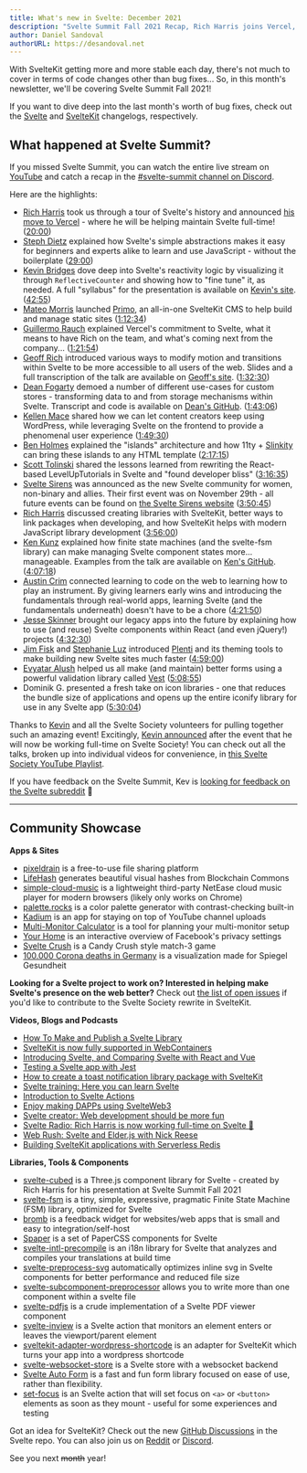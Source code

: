 ```yaml
---
title: What's new in Svelte: December 2021
description: "Svelte Summit Fall 2021 Recap, Rich Harris joins Vercel, and Kevin goes full-time on Svelte Society"
author: Daniel Sandoval
authorURL: https://desandoval.net
---
```


With SvelteKit getting more and more stable each day, there's not much to cover in terms of code changes other than bug fixes... So, in this month's newsletter, we'll be covering Svelte Summit Fall 2021!

If you want to dive deep into the last month's worth of bug fixes, check out the [Svelte](https://github.com/sveltejs/svelte/blob/master/CHANGELOG.md) and [SvelteKit](https://github.com/sveltejs/kit/blob/master/packages/kit/CHANGELOG.md) changelogs, respectively.


## What happened at Svelte Summit?

If you missed Svelte Summit, you can watch the entire live stream on [YouTube](https://www.youtube.com/watch?v=1Df-9EKvZr0) and catch a recap in the [#svelte-summit channel on Discord](https://discord.gg/YmHcdnhu).

Here are the highlights:
- [Rich Harris](https://twitter.com/rich_harris) took us through a tour of Svelte's history and announced [his move to Vercel](https://vercel.com/blog/vercel-welcomes-rich-harris-creator-of-svelte) - where he will be helping maintain Svelte full-time! ([20:00](https://www.youtube.com/watch?v=1Df-9EKvZr0&t=1200s))
- [Steph Dietz](https://twitter.com/steph_dietz_) explained how Svelte's simple abstractions makes it easy for beginners and experts alike to learn and use JavaScript - without the boilerplate ([29:00](https://www.youtube.com/watch?v=1Df-9EKvZr0&t=1740s))
- [Kevin Bridges](https://twitter.com/kevinast) dove deep into Svelte's reactivity logic by visualizing it through `ReflectiveCounter` and showing how to "fine tune" it, as needed. A full "syllabus" for the presentation is available on [Kevin's site](https://wiibridges.com/presentations/ResponsiveSvelte/). ([42:55](https://www.youtube.com/watch?v=1Df-9EKvZr0&t=2575s))
- [Mateo Morris](https://twitter.com/_mateomorris) launched [Primo](https://primo.af/), an all-in-one SvelteKit CMS to help build and manage static sites ([1:12:34](https://www.youtube.com/watch?v=1Df-9EKvZr0&t=4354s))
- [Guillermo Rauch](https://vercel.com/about/rauchg) explained Vercel's commitment to Svelte, what it means to have Rich on the team, and what's coming next from the company... ([1:21:54](https://www.youtube.com/watch?v=1Df-9EKvZr0&t=4914s))
- [Geoff Rich](https://twitter.com/geoffrich_) introduced various ways to modify motion and transitions within Svelte to be more accessible to all users of the web. Slides and a full transcription of the talk are available on [Geoff's site](https://geoffrich.net/posts/svelte-summit-2021/). ([1:32:30](https://www.youtube.com/watch?v=1Df-9EKvZr0&t=5550s))
- [Dean Fogarty](https://df.id.au/) demoed a number of different use-cases for custom stores - transforming data to and from storage mechanisms within Svelte. Transcript and code is available on [Dean's GitHub](https://github.com/angrytongan/svelte-summit-2021). ([1:43:06](https://www.youtube.com/watch?v=1Df-9EKvZr0&t=6186s))
- [Kellen Mace](https://twitter.com/kellenmace) shared how we can let content creators keep using WordPress, while leveraging Svelte on the frontend to provide a phenomenal user experience ([1:49:30](https://www.youtube.com/watch?v=1Df-9EKvZr0&t=6570ss))
- [Ben Holmes](https://twitter.com/bholmesdev) explained the "islands" architecture and how 11ty + [Slinkity](https://slinkity.dev/) can bring these islands to any HTML template ([2:17:15](https://www.youtube.com/watch?v=1Df-9EKvZr0&t=8235s))
- [Scott Tolinski](https://twitter.com/stolinski) shared the lessons learned from rewriting the React-based LevelUpTutorials in Svelte and "found developer bliss" ([3:16:35](https://www.youtube.com/watch?v=1Df-9EKvZr0&t=11795s))
- [Svelte Sirens](https://sveltesirens.dev) was announced as the new Svelte community for women, non-binary and allies. Their first event was on November 29th - all future events can be found on [the Svelte Sirens website](https://sveltesirens.dev/events) ([3:50:45](https://www.youtube.com/watch?v=1Df-9EKvZr0&t=13845s))
- [Rich Harris](https://twitter.com/rich_harris) discussed creating libraries with SvelteKit, better ways to link packages when developing, and how SvelteKit helps with modern JavaScript library development ([3:56:00](https://www.youtube.com/watch?v=1Df-9EKvZr0&t=14160s))
- [Ken Kunz](https://twitter.com/kennethkunz) explained how finite state machines (and the svelte-fsm library) can make managing Svelte component states more... manageable. Examples from the talk are available on [Ken's GitHub](https://github.com/kenkunz/svelte-fsm/wiki/Examples). ([4:07:18](https://www.youtube.com/watch?v=1Df-9EKvZr0&t=14838s))
- [Austin Crim](https://twitter.com/crim_codes) connected learning to code on the web to learning how to play an instrument. By giving learners early wins and introducing the fundamentals through real-world apps, learning Svelte (and the fundamentals underneath) doesn't have to be a chore ([4:21:50](https://www.youtube.com/watch?v=1Df-9EKvZr0&t=15710s))
- [Jesse Skinner](https://twitter.com/JesseSkinner) brought our legacy apps into the future by explaining how to use (and reuse) Svelte components within React (and even jQuery!) projects ([4:32:30](https://www.youtube.com/watch?v=1Df-9EKvZr0&t=16350s))
- [Jim Fisk](https://twitter.com/jimafisk) and [Stephanie Luz](https://stephanie-luz.medium.com/) introduced [Plenti](https://plenti.co/) and its theming tools to make building new Svelte sites much faster ([4:59:00](https://www.youtube.com/watch?v=1Df-9EKvZr0&t=17940s))
- [Evyatar Alush](https://twitter.com/evyataral) helped us all make (and maintain) better forms using a powerful validation library called [Vest](https://github.com/ealush/vest) ([5:08:55](https://www.youtube.com/watch?v=1Df-9EKvZr0&t=18535s))
- Dominik G. presented a fresh take on icon libraries - one that reduces the bundle size of applications and opens up the entire iconify library for use in any Svelte app ([5:30:04](https://www.youtube.com/watch?v=1Df-9EKvZr0&t=19804s))

Thanks to [Kevin](https://twitter.com/kevmodrome) and all the Svelte Society volunteers for pulling together such an amazing event! Excitingly, [Kevin announced](https://twitter.com/kevmodrome/status/1463151477174714373) after the event that he will now be working full-time on Svelte Society! You can check out all the talks, broken up into individual videos for convenience, in [this Svelte Society YouTube Playlist](https://www.youtube.com/playlist?list=PL8bMgX1kyZTg2bI9IOMgfBc8lrU3v2itt).

If you have feedback on the Svelte Summit, Kev is [looking for feedback on the Svelte subreddit](https://www.reddit.com/r/sveltejs/comments/qzgo3k/svelte_summit_feedback/) 👀


---

## Community Showcase

**Apps & Sites**
- [pixeldrain](https://github.com/Fornaxian/pixeldrain_web) is a free-to-use file sharing platform
- [LifeHash](http://lifehash.info/) generates beautiful visual hashes from Blockchain Commons
- [simple-cloud-music](https://github.com/dufu1991/simple-cloud-music) is a lightweight third-party NetEase cloud music player for modern browsers (likely only works on Chrome)
- [palette.rocks](https://palette.rocks/) is a color palette generator with contrast-checking built-in
- [Kadium](https://github.com/probablykasper/kadium) is an app for staying on top of YouTube channel uploads 
- [Multi-Monitor Calculator](https://multimonitorcalculator.com/) is a tool for planning your multi-monitor setup
- [Your Home](https://yourhome.fb.com/) is an interactive overview of Facebook's privacy settings
- [Svelte Crush](https://svelte-crush.netlify.app/) is a Candy Crush style match-3 game
- [100.000 Corona deaths in Germany](https://twitter.com/h_i_g_s_c_h/status/1463767113563353089?s=20) is a visualization made for Spiegel Gesundheit

**Looking for a Svelte project to work on? Interested in helping make Svelte's presence on the web better?** Check out [the list of open issues](https://github.com/svelte-society/sveltesociety-2021/issues) if you'd like to contribute to the Svelte Society rewrite in SvelteKit.


**Videos, Blogs and Podcasts**
- [How To Make and Publish a Svelte Library](https://www.youtube.com/watch?v=_TymiadmPrc)
- [SvelteKit is now fully supported in WebContainers](https://blog.stackblitz.com/posts/sveltekit-supported-in-webcontainers/)
- [Introducing Svelte, and Comparing Svelte with React and Vue](https://joshcollinsworth.com/blog/introducing-svelte-comparing-with-react-vue)
- [Testing a Svelte app with Jest](https://www.roboleary.net/2021/11/18/svelte-app-testing-jest.html)
- [How to create a toast notification library package with SvelteKit](https://www.sarcevic.dev/blog/toasting-in-svelte)
- [Svelte training: Here you can learn Svelte](https://sustainablewww.org/principles/svelte-training-here-you-can-learn-svelte)
- [Introduction to Svelte Actions](https://blog.logrocket.com/svelte-actions-introduction/)
- [Enjoy making DAPPs using SvelteWeb3](https://chiuzon.medium.com/enjoy-making-dapps-using-svelteweb3-b78dfea1d902)
- [Svelte creator: Web development should be more fun](https://www.infoworld.com/article/3639521/svelte-creator-web-development-should-be-more-fun.html)
- [Svelte Radio: Rich Harris is now working full-time on Svelte 🤯](https://share.transistor.fm/s/d9b04961)
- [Web Rush: Svelte and Elder.js with Nick Reese](https://webrush.io/episodes/episode-158-svelte-and-elderjs-with-nick-reese)
- [Building SvelteKit applications with Serverless Redis](https://blog.upstash.com/svelte-with-serverless-redis)

**Libraries, Tools & Components**
- [svelte-cubed](https://github.com/Rich-Harris/svelte-cubed) is a Three.js component library for Svelte - created by Rich Harris for his presentation at Svelte Summit Fall 2021
- [svelte-fsm](https://github.com/kenkunz/svelte-fsm) is a tiny, simple, expressive, pragmatic Finite State Machine (FSM) library, optimized for Svelte
- [bromb](https://github.com/samuelstroschein/bromb) is a feedback widget for websites/web apps that is small and easy to integration/self-host
- [Spaper](https://github.com/Oli8/spaper) is a set of PaperCSS components for Svelte
- [svelte-intl-precompile](https://github.com/cibernox/svelte-intl-precompile) is an i18n library for Svelte that analyzes and compiles your translations at build time
- [svelte-preprocess-svg](https://github.com/svitejs/svelte-preprocess-svg) automatically optimizes inline svg in Svelte components for better performance and reduced file size
- [svelte-subcomponent-preprocessor](https://github.com/srmullen/svelte-subcomponent-preprocessor) allows you to write more than one component within a svelte file
- [svelte-pdfjs](https://github.com/gtm-nayan/svelte-pdfjs) is a crude implementation of a Svelte PDF viewer component
- [svelte-inview](https://github.com/maciekgrzybek/svelte-inview) is a Svelte action that monitors an element enters or leaves the viewport/parent element
- [sveltekit-adapter-wordpress-shortcode](https://github.com/tomatrow/sveltekit-adapter-wordpress-shortcode) is an adapter for SvelteKit which turns your app into a wordpress shortcode
- [svelte-websocket-store](https://github.com/arlac77/svelte-websocket-store) is a Svelte store with a websocket backend
- [Svelte Auto Form](https://github.com/leveluptuts/auto-form) is a fast and fun form library focused on ease of use, rather than flexibility.
- [set-focus](https://www.npmjs.com/package/@svackages/set-focus) is an Svelte action that will set focus on `<a>` or `<button>` elements as soon as they mount - useful for some experiences and testing

Got an idea for SvelteKit? Check out the new [GitHub Discussions](https://github.com/sveltejs/kit/discussions) in the Svelte repo. You can also join us on [Reddit](https://www.reddit.com/r/sveltejs/) or [Discord](https://discord.com/invite/yy75DKs).

See you next ~~month~~ year!
